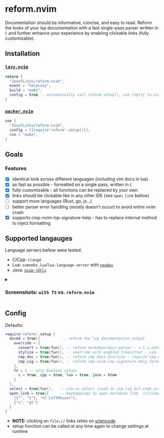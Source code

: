 # reform.nvim

Documentation should be informative, concise, and easy to read.
Reform the looks of your lsp documentation with a fast single-pass parser written in `C` and
further enhance your experience by enabling clickable links (fully customizable).

## Installation

### [`lazy.nvim`](https://github.com/folke/lazy.nvim)

```lua
return {
  "JosefLitos/reform.nvim",
  event = "VeryLazy",
  build = "make",
  config = true -- automatically call reform.setup(), use [opts] to customize passed table
}
```

### [`packer.nvim`](https://github.com/wbthomason/packer.nvim)

```lua
use {
  "JosefLitos/reform.nvim",
  config = [[require'reform'.setup()]],
  run = "make",
}
```

## Goals

### Features

- [x] identical look across different languages (including vim docs in lua)
- [x] as fast as possible - formatted on a single pass, written in `C`
- [x] fully customizable - all functions can be replaced by your own
- [x] links should be clickable like in any other IDE (see `open_link` bellow)
- [ ] support more languages (Rust, go, js...)
- [ ] better parser error handling (mostly doesn't occur) to avoid entire nvim crash
- [x] supports cmp-nvim-lsp-signature-help - has to replace internal method to inject formatting

## Supported langauges

Language servers bellow were tested.

- C/Cpp: `clangd`
- Lua: `sumneko_lua`/`lua-language-server` with [`neodev`](https://github.com/folke/neodev.nvim)
- Java: [`nvim-jdtls`](https://github.com/mfussenegger/nvim-jdtls)

<details><summary>

### Screenshots: `with TS` vs. `reform.nvim`

</summary>

- C/Cpp ![C/Cpp](https://user-images.githubusercontent.com/54900518/212124528-7fa9b0b1-9a2e-4b78-be81-e97ace003836.png)
- Lua, including Vim-style documentation ![Lua](https://user-images.githubusercontent.com/54900518/212195668-8463fadf-a0c4-4a4e-b70a-3612a332fead.png)
- Java ![Java](https://user-images.githubusercontent.com/54900518/212200591-deb797c5-c798-4d31-b8c2-3df1a3b9e17b.png)
</details>

## Config

Defaults:

```lua
require'reform'.setup {
  docmd = true|{          -- reform the lsp documentation output
    override = {
      convert = true|fun(), -- reform markdown/docs parser - v.l.u.convert_input_to_markdown_lines
      stylize = true|fun(), -- override with enabled treesitter - vim.lsp.util.stylize_markdown
      cmp_doc = true|fun(), -- reform cmp docs function - require'cmp.entry'.get_documentation
      cmp_sig = true|fun(), -- reform cmp-nvim-lsp-signature-help formatting function to format MD
    },
    ft = { -- only boolean values
      c = true, cpp = true, lua = true, java = true
    }
  },
  select = true|fun(),   -- vim.ui.select (used in vim.lsp.buf.code_action)
  open_link = true|{     -- keymappings to open markdown link  (clicked or under cursor)
    {{"", "i"}, "<C-LeftMouse>"},
    {"n", "gl"}
  }
}
```

- **NOTE:** clicking on `file://` links relies on [urlencode](https://github.com/AquilaIrreale/urlencode)
- setup function can be called at any time again to change settings at runtime
